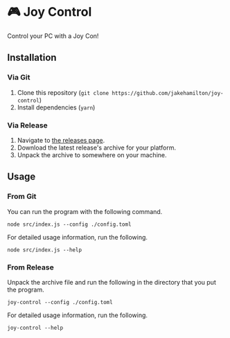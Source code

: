# 🎮 Joy Control

Control your PC with a Joy Con!

## Installation

### Via Git

1. Clone this repository (`git clone https://github.com/jakehamilton/joy-control`)
2. Install dependencies (`yarn`)

### Via Release

1. Navigate to [the releases page](https://github.com/jakehamilton/joy-control/releases).
2. Download the latest release's archive for your platform.
3. Unpack the archive to somewhere on your machine.

## Usage

### From Git

You can run the program with the following command.

```shell
node src/index.js --config ./config.toml
```

For detailed usage information, run the following.

```shell
node src/index.js --help
```

### From Release

Unpack the archive file and run the following in the directory that you put the program.

```shell
joy-control --config ./config.toml
```

For detailed usage information, run the following.

```shell
joy-control --help
```
